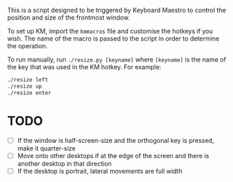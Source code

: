 This is a script designed to be triggered by Keyboard Maestro to control the position and size of
the frontmost window.

To set up KM, import the `kmmacros` file and customise the hotkeys if you wish. The name of the
macro is passed to the script in order to determine the operation.

To run manually, run `./resize.py [keyname]` where `[keyname]` is the name of the key that was
used in the KM hotkey. For example:

```bash
./resize left
./resize up
./resize enter
```

# TODO

- [ ] If the window is half-screen-size and the orthogonal key is pressed, make it quarter-size
- [ ] Move onto other desktops if at the edge of the screen and there is another desktop in that
      direction
- [ ] If the desktop is portrait, lateral movements are full width
